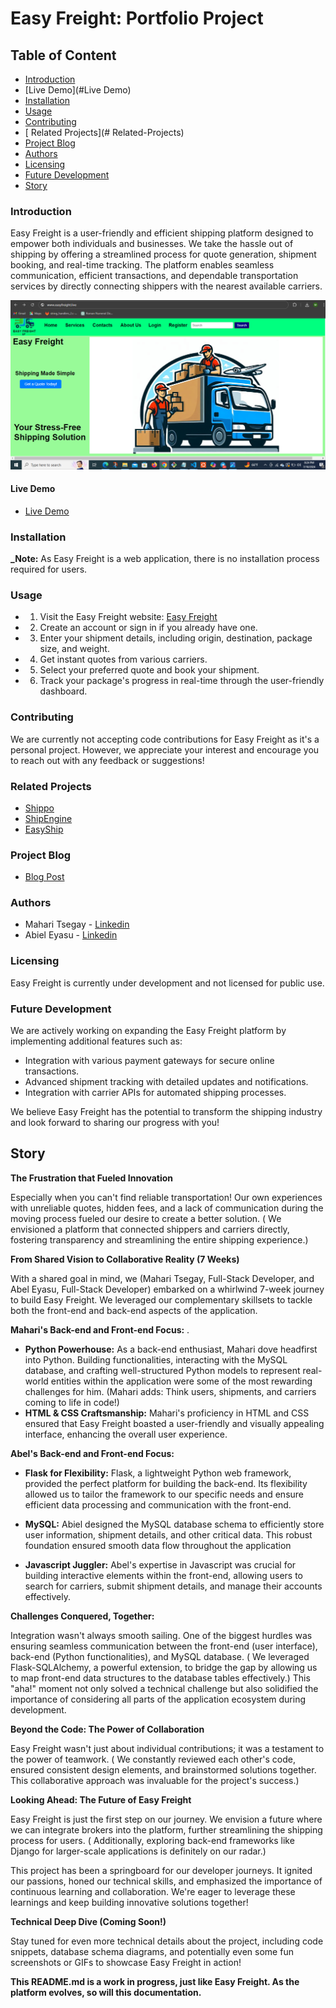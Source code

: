 # Easy Freight: Portfolio Project

## Table of Content
* [Introduction](#Introduction)
* [Live Demo](#Live Demo)
* [Installation](#Installation)
* [Usage](#Usage)
* [Contributing](#Contributing)
* [ Related Projects](# Related-Projects)
* [Project Blog](#Project-Blog)
* [Authors](#Authors)
* [Licensing](#Licensing)
* [Future Development](#Future-Development)
* [Story](#Story)

### Introduction

Easy Freight is a user-friendly and efficient shipping platform designed to empower both individuals and businesses. We take the hassle out of shipping by offering a streamlined process for quote generation, shipment booking, and real-time tracking. The platform enables seamless communication, efficient transactions, and dependable transportation services by directly connecting shippers with the nearest available carriers.

![](https://github.com/mahari9/Portfolio_Project/blob/master/dynamic/static/images/EF.png)

#### Live Demo
* [Live Demo](https://mahari9.github.io/ "Live Demo")

### Installation

**_Note:** As Easy Freight is a web application, there is no installation process required for users. 

### Usage

* 1. Visit the Easy Freight website: [Easy Freight](https://mahari9.github.io/ "Easy Freight")
* 2. Create an account or sign in if you already have one.
* 3. Enter your shipment details, including origin, destination, package size, and weight.
* 4. Get instant quotes from various carriers.
* 5. Select your preferred quote and book your shipment.
* 6. Track your package's progress in real-time through the user-friendly dashboard.

### Contributing

We are currently not accepting code contributions for Easy Freight as it's a personal project. However, we appreciate your interest and encourage you to reach out with any feedback or suggestions!

### Related Projects

* [Shippo](https://goshippo.com/ "Shippo")
* [ShipEngine](https://www.shipengine.com/ "ShipEngine")
* [EasyShip](https://www.easyship.com/ "EasyShip")


### Project Blog 
* [Blog Post](https://medium.com/@abieleyasu893/1-easy-freight-building-a-platform-to-streamline-shipping-86c8c24924aa "Blog Post")

### Authors

* Mahari Tsegay - [Linkedin](https://www.linkedin.com/in/mahari-tsegay-22376524a?utm_source=share&utm_campaign=share_via&utm_content=profile&utm_medium=android_app "Linkedin")
* Abiel Eyasu - [Linkedin](https://www.linkedin.com/in/abiel-eyasu-138017292?utm_source=share&utm_campaign=share_via&utm_content=profile&utm_medium=android_app "Linkedin")


### Licensing

Easy Freight is currently under development and not licensed for public use. 

### Future Development

We are actively working on expanding the Easy Freight platform by implementing additional features such as:

* Integration with various payment gateways for secure online transactions.
* Advanced shipment tracking with detailed updates and notifications.
* Integration with carrier APIs for automated shipping processes.

We believe Easy Freight has the potential to transform the shipping industry and look forward to sharing our progress with you!

## Story

**The Frustration that Fueled Innovation**

Especially when you can't find reliable transportation!  Our own experiences with unreliable quotes, hidden fees, and a lack of communication during the moving process fueled our desire to create a better solution.  ( We envisioned a platform that connected shippers and carriers directly, fostering transparency and streamlining the entire shipping experience.) 

**From Shared Vision to Collaborative Reality (7 Weeks)**

With a shared goal in mind, we (Mahari Tsegay, Full-Stack Developer, and Abel Eyasu, Full-Stack Developer) embarked on a whirlwind 7-week journey to build Easy Freight.  We leveraged our complementary skillsets to tackle both the front-end and back-end aspects of the application.

**Mahari's Back-end and Front-end Focus:**
.
* **Python Powerhouse:**  As a back-end enthusiast, Mahari dove headfirst into Python.  Building functionalities, interacting with the MySQL database, and crafting well-structured Python models to represent real-world entities within the application were some of the most rewarding challenges for him.  (Mahari adds: Think users, shipments, and carriers coming to life in code!)
* **HTML & CSS Craftsmanship:**  Mahari's proficiency in HTML and CSS ensured that Easy Freight boasted a user-friendly and visually appealing interface, enhancing the overall user experience.


**Abel's Back-end and Front-end Focus:**

* **Flask for Flexibility:**  Flask, a lightweight Python web framework, provided the perfect platform for building the back-end.  Its flexibility allowed us to tailor the framework to our specific needs and ensure efficient data processing and communication with the front-end.

* **MySQL:**  Abiel designed the MySQL database schema to efficiently store user information, shipment details, and other critical data.  This robust foundation ensured smooth data flow throughout the application
* **Javascript Juggler:**  Abel's expertise in Javascript was crucial for building interactive elements within the front-end, allowing users to search for carriers, submit shipment details, and manage their accounts effectively.

**Challenges Conquered, Together:**

Integration wasn't always smooth sailing.  One of the biggest hurdles was ensuring seamless communication between the front-end (user interface), back-end (Python functionalities), and MySQL database.  ( We leveraged Flask-SQLAlchemy, a powerful extension, to bridge the gap by allowing us to map front-end data structures to the database tables effectively.)  This "aha!" moment not only solved a technical challenge but also solidified the importance of considering all parts of the application ecosystem during development.

**Beyond the Code: The Power of Collaboration**

Easy Freight wasn't just about individual contributions; it was a testament to the power of teamwork.  ( We constantly reviewed each other's code, ensured consistent design elements, and brainstormed solutions together. This collaborative approach was invaluable for the project's success.)

**Looking Ahead: The Future of Easy Freight**

Easy Freight is just the first step on our journey. We envision a future where we can integrate brokers into the platform, further streamlining the shipping process for users.  ( Additionally, exploring back-end frameworks like Django for larger-scale applications is definitely on our radar.)

This project has been a springboard for our developer journeys. It ignited our passions, honed our technical skills, and emphasized the importance of continuous learning and collaboration.  We're eager to leverage these learnings and keep building innovative solutions together!

**Technical Deep Dive (Coming Soon!)**

Stay tuned for even more technical details about the project, including code snippets, database schema diagrams, and potentially even some fun screenshots or GIFs to showcase Easy Freight in action!

**This README.md is a work in progress, just like Easy Freight.  As the platform evolves, so will this documentation.**


